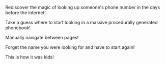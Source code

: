 Rediscover the magic of looking up someone's phone number in the days before the internet!

Take a guess where to start looking in a massive procedurally generated phonebook!

Manually navigate between pages!

Forget the name you were looking for and have to start again!

This is how it was kids!